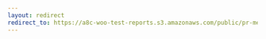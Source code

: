 ```yaml
---
layout: redirect
redirect_to: https://a8c-woo-test-reports.s3.amazonaws.com/public/pr-merge/40728/e2e/index.html
---
```

